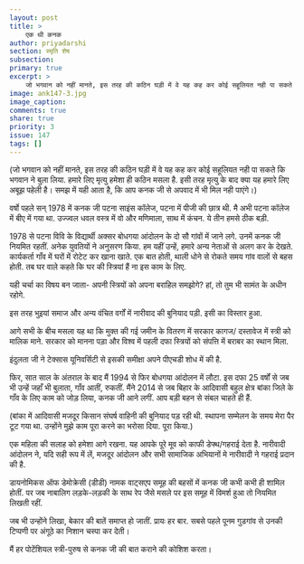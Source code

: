 ```yaml
---
layout: post
title: >
    एक थी कनक
author: priyadarshi
section: स्मृति शेष
subsection:
primary: true
excerpt: >
    जो भगवान को नहीं मानते, इस तरह की कठिन घड़ी में वे यह कह कर कोई सहूलियत नही पा सकते कि भगवान ने बुला लिया. हमारे लिए मृत्यु हमेशा ही कठिन मसला है.
image: ank147-3.jpg
image_caption: 
comments: true
share: true
priority: 3
issue: 147
tags: []
---
```


(जो भगवान को नहीं मानते, इस तरह की कठिन घड़ी में वे यह कह कर कोई सहूलियत नही पा सकते कि भगवान ने बुला लिया. हमारे लिए मृत्यु हमेशा ही कठिन मसला है. इसी तरह मृत्यु के बाद क्या यह हमारे लिए अबूझ पहेली है। समझ में यही आता है, कि आप कनक जी से अपवाद में भी मिल नही पाएंगे।)

वर्षो पहले सन् 1978 में कनक जी पटना साइंस कॉलेज, पटना में पीजी की छात्र थी. मै अभी पटना कॉलेज में बीए में गया था. उज्ज्वल धवल वस्त्र में वो और मणिमाला, साथ में कंचन. ये तीन हमसे ठीक बड़ी.

1978 से पटना विवि के विद्यार्थी अक्सर बोधगया आंदोलन के दो सौ गांवों में जाने लगे. उनमें कनक जी नियमित रहतीं. अनेक युवतियों ने अनुसरण किया. हम यहीं उन्हें, हमारे अन्य नेताओं से अलग कर के देखते. कार्यकर्ता गाँव में घरों में रोटेट कर खाना खाते. एक बात होती, थाली धोने से रोकते समय गांव वालों से बहस होती. तब घर वाले कहते कि घर की स्त्रियां हैं ना इस काम के लिए.

यही चर्चा का विषय बन जाता- अपनी स्त्रियों को अपना बराहिल समझोगे? हां, तो तुम भी सामंत के अधीन रहोगे.

इस तरह भुइयां समाज और अन्य वंचित वर्गों में नारीवाद की बुनियाद पड़ी. इसी का विस्तार हुआ.

आगे सभी के बीच मसला यह था कि मुक्त की गई जमीन के वितरण में सरकार कागज/ दस्तावेज में स्त्री को मालिक माने.  सरकार को मानना पड़ा और विश्व में पहली दफा स्त्रियों को संपत्ति में बराबर का स्थान मिला.

इंदुलता जी ने टेक्सास यूनिवर्सिटी से इसकी समीक्षा अपने पीएचडी शोध में की है.

फिर, सात साल के अंतराल के बाद मैं 1994 से फिर बोधगया आंदोलन में लौटा. इस दफा 25 वर्षों से जब भी उन्हें जहाँ भी बुलाता, गाँव आतीं, रुकतीं. मैंने 2014 से जब बिहार के आदिवासी बहुल क्षेत्र बांका जिले के गाँव के लिए काम को जोड़ लिया, कनक जी आने लगीं.  आप बड़ी बहन से संबल चाहते ही हैं.

(बांका में आदिवासी मजदूर किसान संघर्ष वाहिनी की बुनियाद पड़ रही थी. स्थापना सम्मेलन के समय मेरा पैर टूट गया था. उन्होंने मुझे काम पूरा करने का भरोसा दिया. पूरा किया.)

एक महिला की सलाह को हमेशा आगे रखना. यह आपके पूरे मूव को काफी डेफ्थ/गहराई देता है. नारीवादी आंदोलन ने, यदि सही रूप में लें, मजदूर आंदोलन और सभी सामाजिक अभियानों मे नारीवादी ने गहराई प्रदान की है.

डायनोमिकस ऑफ डेमोक्रेसी (डीडी) नामक वाट्सएप समूह की बहसों में कनक जी कभी कभी ही शामिल होतीं. पर जब नाबालिग लड़के-लड़की के साथ रेप जैसे मसले पर इस समूह में विमर्श हुआ तो नियमित लिखती रहीं.

जब भी उन्होंने लिखा, बेकार की बातें समाप्त हो जातीं. प्रायः हर बार. सबसे पहले पूनम गुडगांव से उनकी टिप्पणी पर अंगूठे का निशान चस्पा कर देती।

मैं हर पोटेंशियल स्त्री-पुरुष से कनक जी की बात कराने की कोशिश करता।